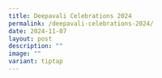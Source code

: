 ```yaml
---
title: Deepavali Celebrations 2024
permalink: /deepavali-celebrations-2024/
date: 2024-11-07
layout: post
description: ""
image: ""
variant: tiptap
---
```

